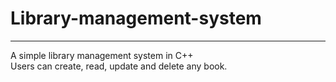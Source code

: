 # Library-management-system
<hr>
A simple library management system in C++ <br>
Users can create, read, update and delete any book.
